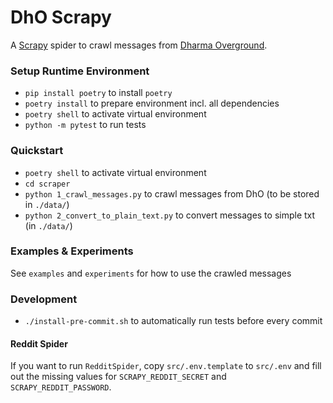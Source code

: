 # DhO Scrapy

A [Scrapy](https://scrapy.org/) spider to crawl messages from
[Dharma Overground](https://www.dharmaoverground.org/).

### Setup Runtime Environment

- `pip install poetry` to install `poetry`
- `poetry install` to prepare environment incl. all dependencies
- `poetry shell` to activate virtual environment
- `python -m pytest` to run tests

### Quickstart

- `poetry shell` to activate virtual environment
- `cd scraper`
- `python 1_crawl_messages.py` to crawl messages from DhO (to be stored in `./data/`)
- `python 2_convert_to_plain_text.py` to convert messages to simple txt (in `./data/`)

### Examples & Experiments

See `examples` and `experiments` for how to use the crawled messages

### Development

- `./install-pre-commit.sh` to automatically run tests before every commit

#### Reddit Spider

If you want to run `RedditSpider`, copy `src/.env.template` to `src/.env` and fill out the missing values for
`SCRAPY_REDDIT_SECRET` and `SCRAPY_REDDIT_PASSWORD`.
